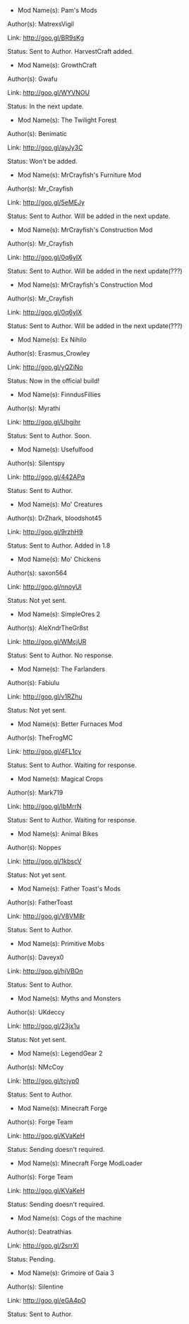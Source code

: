 - Mod Name(s): Pam's Mods

Author(s): MatrexsVigil

Link: http://goo.gl/BR9sKg

Status: Sent to Author. HarvestCraft added.


- Mod Name(s): GrowthCraft

Author(s): Gwafu

Link: http://goo.gl/WYVNOU

Status: In the next update.


- Mod Name(s): The Twilight Forest

Author(s): Benimatic

Link: http://goo.gl/ayJy3C

Status: Won't be added.


- Mod Name(s): MrCrayfish's Furniture Mod

Author(s): Mr_Crayfish

Link: http://goo.gl/5eMEJy

Status: Sent to Author. Will be added in the next update.


- Mod Name(s): MrCrayfish's Construction Mod

Author(s): Mr_Crayfish

Link: http://goo.gl/0q6yIX

Status: Sent to Author. Will be added in the next update(???)


- Mod Name(s): MrCrayfish's Construction Mod

Author(s): Mr_Crayfish

Link: http://goo.gl/0q6yIX

Status: Sent to Author. Will be added in the next update(???)


- Mod Name(s): Ex Nihilo

Author(s): Erasmus_Crowley

Link: http://goo.gl/yQZiNo

Status: Now in the official build!


- Mod Name(s): FinndusFillies

Author(s): Myrathi

Link: http://goo.gl/Uhgihr

Status: Sent to Author. Soon.


- Mod Name(s): Usefulfood

Author(s): Silentspy

Link: http://goo.gl/442APq

Status: Sent to Author.


- Mod Name(s): Mo' Creatures

Author(s): DrZhark, bloodshot45

Link: http://goo.gl/9rzhH9

Status: Sent to Author. Added in 1.8


- Mod Name(s): Mo' Chickens

Author(s): saxon564

Link: http://goo.gl/nnoyUl

Status: Not yet sent.


- Mod Name(s): SimpleOres 2

Author(s): AleXndrTheGr8st

Link: http://goo.gl/WMcjUR

Status: Sent to Author. No response.


- Mod Name(s): The Farlanders

Author(s): Fabiulu

Link: http://goo.gl/v1RZhu

Status: Not yet sent.


- Mod Name(s): Better Furnaces Mod

Author(s): TheFrogMC

Link: http://goo.gl/4FL1cy

Status: Sent to Author. Waiting for response.


- Mod Name(s): Magical Crops

Author(s): Mark719

Link: http://goo.gl/lbMrrN

Status: Sent to Author. Waiting for response.


- Mod Name(s): Animal Bikes

Author(s): Noppes

Link: http://goo.gl/1kbscV

Status: Not yet sent.


- Mod Name(s): Father Toast's Mods

Author(s): FatherToast

Link: http://goo.gl/V8VM8r

Status: Sent to Author.


- Mod Name(s): Primitive Mobs

Author(s): Daveyx0

Link: http://goo.gl/hjVBOn

Status: Sent to Author.


- Mod Name(s): Myths and Monsters

Author(s): UKdeccy

Link: http://goo.gl/23jx1u

Status: Not yet sent.


- Mod Name(s): LegendGear 2

Author(s): NMcCoy

Link: http://goo.gl/tcjyp0

Status: Sent to Author.


- Mod Name(s): Minecraft Forge

Author(s): Forge Team

Link: http://goo.gl/KVaKeH

Status: Sending doesn't required.


- Mod Name(s): Minecraft Forge ModLoader

Author(s): Forge Team

Link: http://goo.gl/KVaKeH

Status: Sending doesn't required.


- Mod Name(s): Cogs of the machine

Author(s): Deatrathias

Link: http://goo.gl/2srrXI

Status: Pending.


- Mod Name(s): Grimoire of Gaia 3

Author(s): Silentine

Link: http://goo.gl/eGA4pO

Status: Sent to Author.